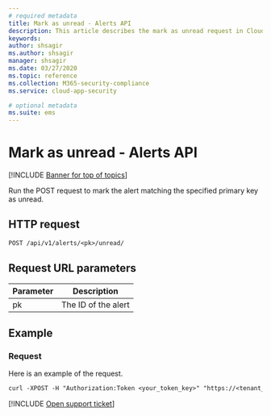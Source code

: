 ```yaml
---
# required metadata
title: Mark as unread - Alerts API
description: This article describes the mark as unread request in Cloud App Security's Alerts API.
keywords:
author: shsagir
ms.author: shsagir
manager: shsagir
ms.date: 03/27/2020
ms.topic: reference
ms.collection: M365-security-compliance
ms.service: cloud-app-security

# optional metadata
ms.suite: ems
---
```

# Mark as unread - Alerts API

[!INCLUDE [Banner for top of topics](includes/banner.md)]

Run the POST request to mark the alert matching the specified primary key as unread.

## HTTP request

```rest
POST /api/v1/alerts/<pk>/unread/
```

## Request URL parameters

| Parameter | Description |
| --- | --- |
| pk | The ID of the alert |

## Example

### Request

Here is an example of the request.

```rest
curl -XPOST -H "Authorization:Token <your_token_key>" "https://<tenant_id>.<tenant_region>.contoso.com/api/v1/alerts/<pk>/unread/"
```

[!INCLUDE [Open support ticket](includes/support.md)]
